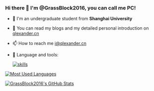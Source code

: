 ### Hi there 👋 I'm @GrassBlock2016, you can call me PC!

- 🏫 I'm an undergraduate student from **Shanghai University**

- 📝 You can read my blogs and my detailed personal introduction on [qlexander.cn](https://qlexander.cn)

- 📫 How to reach me i@qlexander.cn

- 🔧 Language and tools:

  [![skills](https://skillicons.dev/icons?i=python,rust,cpp,go,matlab,fortran,react,linux,vscode)](https://skillicons.dev)

[![Most Used Languages](https://github-readme-stats.vercel.app/api/top-langs/?username=GrassBlock2016&layout=compact&theme=algolia&&show_icons=true&hide=tex,Cmake,Batchfile)](https://github.com/anuraghazra/github-readme-stats)

[![GrassBlock2016's GitHub Stats](https://github-readme-stats.vercel.app/api?username=GrassBlock2016&theme=algolia&show_icons=true&?count_private=true)](https://github.com/anuraghazra/github-readme-stats)
